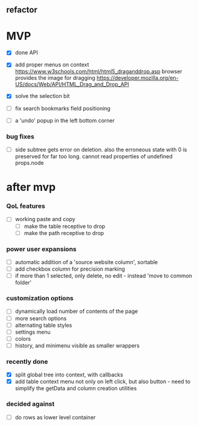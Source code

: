 

## refactor

# MVP
- [x] done API
- [x] add proper menus on context
https://www.w3schools.com/html/html5_draganddrop.asp
browser provides the image for dragging
https://developer.mozilla.org/en-US/docs/Web/API/HTML_Drag_and_Drop_API
- [x] solve the selection bit
- [ ] fix search bookmarks field positioning
- [ ] a 'undo' popup in the left bottom corner


### bug fixes
- [ ] side subtree gets error on deletion. also the erroneous state with 0 is preserved for far too long. cannot read properties of undefined props.node

# after mvp
### QoL features
- [ ] working paste and copy
  - [ ] make the table receptive to drop
  - [ ] make the path receptive to drop
### power user expansions
- [ ] automatic addition of a 'source website column', sortable
- [ ] add checkbox column for precision marking
- [ ] if more than 1 selected, only delete, no edit - instead 'move to common folder' 

### customization options
- [ ] dynamically load number of contents of the page
- [ ] more search options
- [ ] alternating table styles
- [ ] settings menu
- [ ] colors
- [ ] history, and minimenu visible as smaller wrappers

### recently done
- [x] split global tree into context, with callbacks
- [x] add table context menu not only on left click, but also button - need to simplify the getData and column creation utilities

### decided against
- [ ] do rows as lower level container